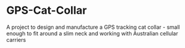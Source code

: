 # GPS-Cat-Collar
A project to design and manufacture a GPS tracking cat collar - small enough to fit around a slim neck and working with Australian cellular carriers
